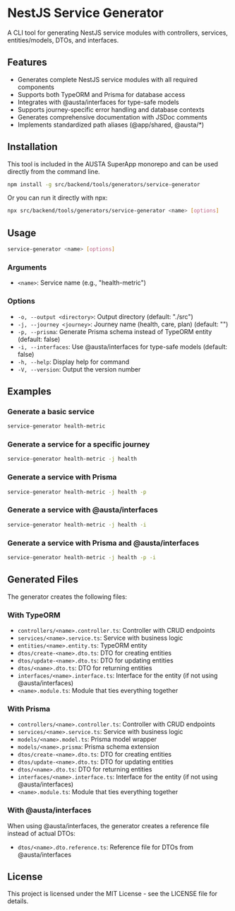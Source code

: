 # NestJS Service Generator

A CLI tool for generating NestJS service modules with controllers, services, entities/models, DTOs, and interfaces.

## Features

- Generates complete NestJS service modules with all required components
- Supports both TypeORM and Prisma for database access
- Integrates with @austa/interfaces for type-safe models
- Supports journey-specific error handling and database contexts
- Generates comprehensive documentation with JSDoc comments
- Implements standardized path aliases (@app/shared, @austa/*)

## Installation

This tool is included in the AUSTA SuperApp monorepo and can be used directly from the command line.

```bash
npm install -g src/backend/tools/generators/service-generator
```

Or you can run it directly with npx:

```bash
npx src/backend/tools/generators/service-generator <name> [options]
```

## Usage

```bash
service-generator <name> [options]
```

### Arguments

- `<name>`: Service name (e.g., "health-metric")

### Options

- `-o, --output <directory>`: Output directory (default: "./src")
- `-j, --journey <journey>`: Journey name (health, care, plan) (default: "")
- `-p, --prisma`: Generate Prisma schema instead of TypeORM entity (default: false)
- `-i, --interfaces`: Use @austa/interfaces for type-safe models (default: false)
- `-h, --help`: Display help for command
- `-V, --version`: Output the version number

## Examples

### Generate a basic service

```bash
service-generator health-metric
```

### Generate a service for a specific journey

```bash
service-generator health-metric -j health
```

### Generate a service with Prisma

```bash
service-generator health-metric -j health -p
```

### Generate a service with @austa/interfaces

```bash
service-generator health-metric -j health -i
```

### Generate a service with Prisma and @austa/interfaces

```bash
service-generator health-metric -j health -p -i
```

## Generated Files

The generator creates the following files:

### With TypeORM

- `controllers/<name>.controller.ts`: Controller with CRUD endpoints
- `services/<name>.service.ts`: Service with business logic
- `entities/<name>.entity.ts`: TypeORM entity
- `dtos/create-<name>.dto.ts`: DTO for creating entities
- `dtos/update-<name>.dto.ts`: DTO for updating entities
- `dtos/<name>.dto.ts`: DTO for returning entities
- `interfaces/<name>.interface.ts`: Interface for the entity (if not using @austa/interfaces)
- `<name>.module.ts`: Module that ties everything together

### With Prisma

- `controllers/<name>.controller.ts`: Controller with CRUD endpoints
- `services/<name>.service.ts`: Service with business logic
- `models/<name>.model.ts`: Prisma model wrapper
- `models/<name>.prisma`: Prisma schema extension
- `dtos/create-<name>.dto.ts`: DTO for creating entities
- `dtos/update-<name>.dto.ts`: DTO for updating entities
- `dtos/<name>.dto.ts`: DTO for returning entities
- `interfaces/<name>.interface.ts`: Interface for the entity (if not using @austa/interfaces)
- `<name>.module.ts`: Module that ties everything together

### With @austa/interfaces

When using @austa/interfaces, the generator creates a reference file instead of actual DTOs:

- `dtos/<name>.dto.reference.ts`: Reference file for DTOs from @austa/interfaces

## License

This project is licensed under the MIT License - see the LICENSE file for details.